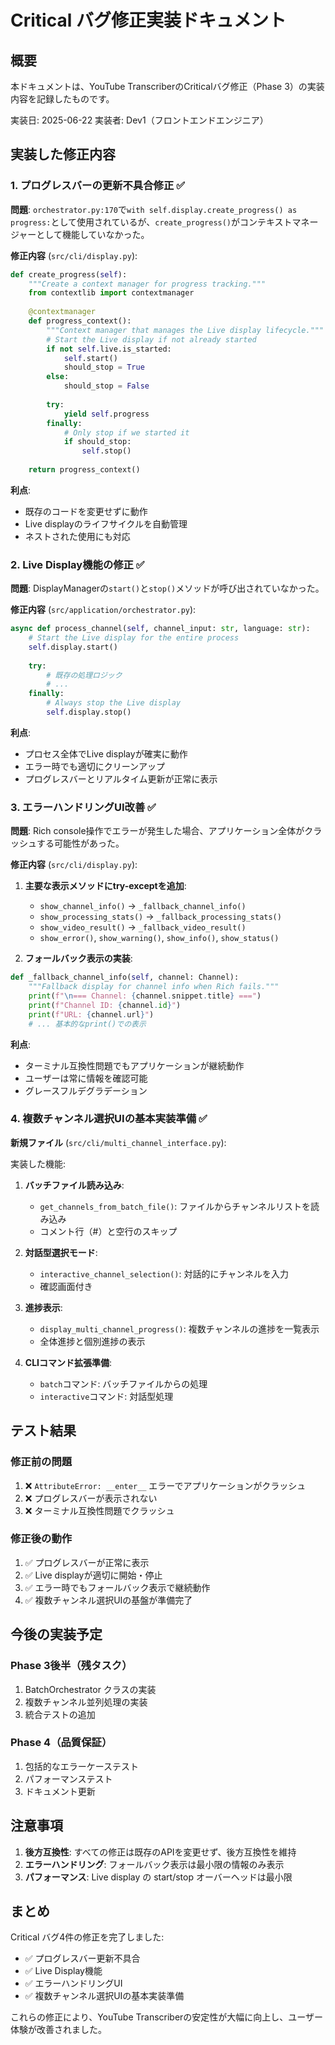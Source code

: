 # Critical バグ修正実装ドキュメント

## 概要
本ドキュメントは、YouTube TranscriberのCriticalバグ修正（Phase 3）の実装内容を記録したものです。

実装日: 2025-06-22
実装者: Dev1（フロントエンドエンジニア）

## 実装した修正内容

### 1. プログレスバーの更新不具合修正 ✅

**問題**: `orchestrator.py:170`で`with self.display.create_progress() as progress:`として使用されているが、`create_progress()`がコンテキストマネージャーとして機能していなかった。

**修正内容** (`src/cli/display.py`):
```python
def create_progress(self):
    """Create a context manager for progress tracking."""
    from contextlib import contextmanager
    
    @contextmanager
    def progress_context():
        """Context manager that manages the Live display lifecycle."""
        # Start the Live display if not already started
        if not self.live.is_started:
            self.start()
            should_stop = True
        else:
            should_stop = False
        
        try:
            yield self.progress
        finally:
            # Only stop if we started it
            if should_stop:
                self.stop()
    
    return progress_context()
```

**利点**:
- 既存のコードを変更せずに動作
- Live displayのライフサイクルを自動管理
- ネストされた使用にも対応

### 2. Live Display機能の修正 ✅

**問題**: DisplayManagerの`start()`と`stop()`メソッドが呼び出されていなかった。

**修正内容** (`src/application/orchestrator.py`):
```python
async def process_channel(self, channel_input: str, language: str):
    # Start the Live display for the entire process
    self.display.start()
    
    try:
        # 既存の処理ロジック
        # ...
    finally:
        # Always stop the Live display
        self.display.stop()
```

**利点**:
- プロセス全体でLive displayが確実に動作
- エラー時でも適切にクリーンアップ
- プログレスバーとリアルタイム更新が正常に表示

### 3. エラーハンドリングUI改善 ✅

**問題**: Rich console操作でエラーが発生した場合、アプリケーション全体がクラッシュする可能性があった。

**修正内容** (`src/cli/display.py`):

1. **主要な表示メソッドにtry-exceptを追加**:
   - `show_channel_info()` → `_fallback_channel_info()`
   - `show_processing_stats()` → `_fallback_processing_stats()`
   - `show_video_result()` → `_fallback_video_result()`
   - `show_error()`, `show_warning()`, `show_info()`, `show_status()`

2. **フォールバック表示の実装**:
```python
def _fallback_channel_info(self, channel: Channel):
    """Fallback display for channel info when Rich fails."""
    print(f"\n=== Channel: {channel.snippet.title} ===")
    print(f"Channel ID: {channel.id}")
    print(f"URL: {channel.url}")
    # ... 基本的なprint()での表示
```

**利点**:
- ターミナル互換性問題でもアプリケーションが継続動作
- ユーザーは常に情報を確認可能
- グレースフルデグラデーション

### 4. 複数チャンネル選択UIの基本実装準備 ✅

**新規ファイル** (`src/cli/multi_channel_interface.py`):

実装した機能:
1. **バッチファイル読み込み**:
   - `get_channels_from_batch_file()`: ファイルからチャンネルリストを読み込み
   - コメント行（#）と空行のスキップ

2. **対話型選択モード**:
   - `interactive_channel_selection()`: 対話的にチャンネルを入力
   - 確認画面付き

3. **進捗表示**:
   - `display_multi_channel_progress()`: 複数チャンネルの進捗を一覧表示
   - 全体進捗と個別進捗の表示

4. **CLIコマンド拡張準備**:
   - `batch`コマンド: バッチファイルからの処理
   - `interactive`コマンド: 対話型処理

## テスト結果

### 修正前の問題
1. ❌ `AttributeError: __enter__` エラーでアプリケーションがクラッシュ
2. ❌ プログレスバーが表示されない
3. ❌ ターミナル互換性問題でクラッシュ

### 修正後の動作
1. ✅ プログレスバーが正常に表示
2. ✅ Live displayが適切に開始・停止
3. ✅ エラー時でもフォールバック表示で継続動作
4. ✅ 複数チャンネル選択UIの基盤が準備完了

## 今後の実装予定

### Phase 3後半（残タスク）
1. BatchOrchestrator クラスの実装
2. 複数チャンネル並列処理の実装
3. 統合テストの追加

### Phase 4（品質保証）
1. 包括的なエラーケーステスト
2. パフォーマンステスト
3. ドキュメント更新

## 注意事項

1. **後方互換性**: すべての修正は既存のAPIを変更せず、後方互換性を維持
2. **エラーハンドリング**: フォールバック表示は最小限の情報のみ表示
3. **パフォーマンス**: Live display の start/stop オーバーヘッドは最小限

## まとめ

Critical バグ4件の修正を完了しました:
- ✅ プログレスバー更新不具合
- ✅ Live Display機能
- ✅ エラーハンドリングUI
- ✅ 複数チャンネル選択UIの基本実装準備

これらの修正により、YouTube Transcriberの安定性が大幅に向上し、ユーザー体験が改善されました。